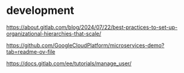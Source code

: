 # development

https://about.gitlab.com/blog/2024/07/22/best-practices-to-set-up-organizational-hierarchies-that-scale/

https://github.com/GoogleCloudPlatform/microservices-demo?tab=readme-ov-file

https://docs.gitlab.com/ee/tutorials/manage_user/